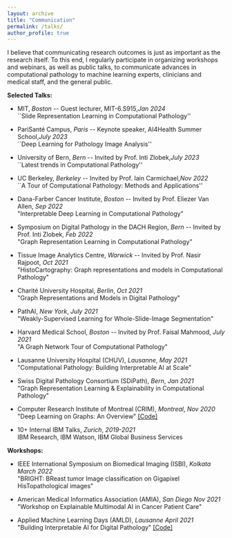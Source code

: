 ```yaml
---
layout: archive
title: "Communication"
permalink: /talks/
author_profile: true
---
```


I believe that communicating research outcomes is just as important as the research itself. To this end, I regularly participate in organizing workshops and webinars, as well as public talks, to communicate advances in computational pathology to machine learning experts, clinicians and medical staff, and the general public.

**Selected Talks:**

- MIT, *Boston* -- Guest lecturer, MIT-6.S915,*Jan 2024*\
``Slide Representation Learning in Computational Pathology''

- PariSanté Campus, *Paris* -- Keynote speaker, AI4Health Summer School,*July 2023*\
``Deep Learning for Pathology Image Analysis''

- University of Bern, *Bern* -- Invited by Prof. Inti Zlobek,*July 2023*\
``Latest trends in Computational Pathology''

- UC Berkeley, *Berkeley* -- Invited by Prof. Iain Carmichael,*Nov 2022*\
``A Tour of Computational Pathology: Methods and Applications''

- Dana-Farber Cancer Institute, *Boston* -- Invited by Prof. Eliezer Van Allen, *Sep 2022*\
"Interpretable Deep Learning in Computational Pathology"

-   Symposium on Digital Pathology in the DACH Region, *Bern* -- Invited by
        Prof. Inti Zlobek, *Feb 2022*\
        "Graph Representation Learning in Computational Pathology"

-   Tissue Image Analytics Centre, *Warwick* -- Invited by Prof.
    Nasir Rajpoot, *Oct 2021*\
    "HistoCartography: Graph representations and models in
    Computational Pathology"

-   Charité University Hospital, *Berlin*, *Oct 2021*\
    "Graph Representations and Models in Digital Pathology"

-   PathAI, *New York*, *July 2021*\
    "Weakly-Supervised Learning for Whole-Slide-Image Segmentation"

-   Harvard Medical School, *Boston* -- Invited by Prof. Faisal
    Mahmood, *July 2021*\
    "A Graph Network Tour of Computational Pathology"

-   Lausanne University Hospital (CHUV), *Lausanne*, *May 2021*\
    "Computational Pathology: Building Interpretable AI at Scale"

-   Swiss Digital Pathology Consortium (SDiPath), *Bern*, *Jan 2021*\
    "Graph Representation Learning & Explainability in Computational
    Pathology"

-   Computer Research Institute of Montreal (CRIM), *Montreal*, *Nov
    2020*\
    "Deep Learning on Graphs: An Overview"
    [\[Code\]](https://github.com/guillaumejaume/tuto-dl-on-graphs)

-   10+ Internal IBM Talks, *Zurich*, *2019-2021*\
    IBM Research, IBM Watson, IBM Global Business Services

**Workshops:**

-   IEEE International Symposium on Biomedical Imaging (ISBI),
    *Kolkata* *March 2022*\
    "BRIGHT: BReast tumor Image classification on Gigapixel
    HisTopathological images"

-   American Medical Informatics Association (AMIA), *San Diego*
    *Nov 2021*\
    "Workshop on Explainable Multimodal AI in Cancer Patient Care"

-   Applied Machine Learning Days (AMLD), *Lausanne* *April 2021*\
    "Building Interpretable AI for Digital Pathology"
    [\[Code\]](https://github.com/maragraziani/interpretAI_DigiPath)
